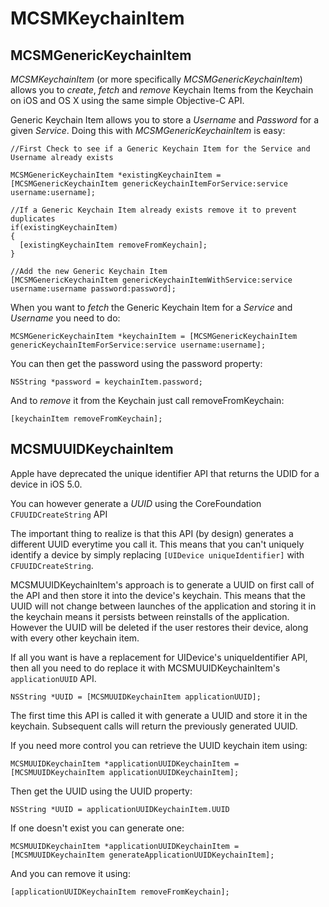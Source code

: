 # MCSMKeychainItem

## MCSMGenericKeychainItem

*MCSMKeychainItem* (or more specifically *MCSMGenericKeychainItem*) allows you to *create*, *fetch* and *remove* Keychain Items from the Keychain on iOS and OS X using the same simple Objective-C API.

Generic Keychain Item allows you to store a *Username* and *Password* for a given *Service*. Doing this with *MCSMGenericKeychainItem* is easy:

	//First Check to see if a Generic Keychain Item for the Service and Username already exists

	MCSMGenericKeychainItem *existingKeychainItem = [MCSMGenericKeychainItem genericKeychainItemForService:service username:username];

	//If a Generic Keychain Item already exists remove it to prevent duplicates
	if(existingKeychainItem)
	{
	  [existingKeychainItem removeFromKeychain];
	}

	//Add the new Generic Keychain Item                             
	[MCSMGenericKeychainItem genericKeychainItemWithService:service username:username password:password];


When you want to *fetch* the Generic Keychain Item for a *Service* and *Username* you need to do:

	MCSMGenericKeychainItem *keychainItem = [MCSMGenericKeychainItem genericKeychainItemForService:service username:username];

You can then get the password using the password property:

	NSString *password = keychainItem.password;

And to *remove* it from the Keychain just call removeFromKeychain:

	[keychainItem removeFromKeychain];

## MCSMUUIDKeychainItem

Apple have deprecated the unique identifier API that returns the UDID for a device in iOS 5.0.

You can however generate a *UUID* using the CoreFoundation `CFUUIDCreateString` API

The important thing to realize is that this API (by design) generates a different UUID everytime you call it. This means that you can't uniquely identify a device by simply replacing `[UIDevice uniqueIdentifier]` with `CFUUIDCreateString`.

MCSMUUIDKeychainItem's approach is to generate a UUID on first call of the API and then store it into the device's keychain. This means that the UUID will not change between launches of the application and storing it in the keychain means it persists between reinstalls of the application. However the UUID will be deleted if the user restores their device, along with every other keychain item.

If all you want is have a replacement for UIDevice's uniqueIdentifier API, then all you need to do replace it with MCSMUUIDKeychainItem's `applicationUUID` API.

	NSString *UUID = [MCSMUUIDKeychainItem applicationUUID];

The first time this API is called it with generate a UUID and store it in the keychain. Subsequent calls will return the previously generated UUID.

If you need more control you can retrieve the UUID keychain item using:

	MCSMUUIDKeychainItem *applicationUUIDKeychainItem = [MCSMUUIDKeychainItem applicationUUIDKeychainItem];

Then get the UUID using the UUID property:

	NSString *UUID = applicationUUIDKeychainItem.UUID

If one doesn't exist you can generate one:

	MCSMUUIDKeychainItem *applicationUUIDKeychainItem = [MCSMUUIDKeychainItem generateApplicationUUIDKeychainItem];

And you can remove it using:

	[applicationUUIDKeychainItem removeFromKeychain];















